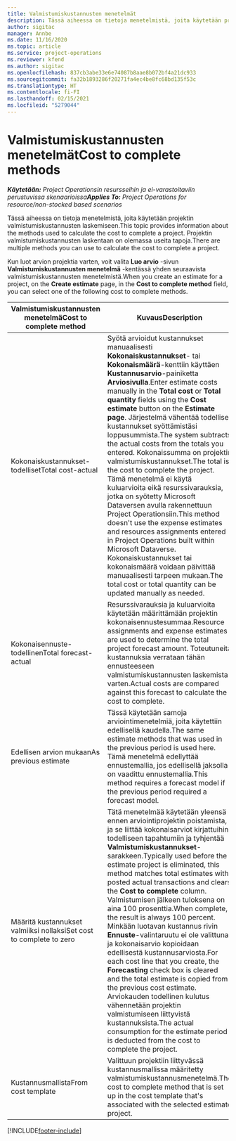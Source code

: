 ```yaml
---
title: Valmistumiskustannusten menetelmät
description: Tässä aiheessa on tietoja menetelmistä, joita käytetään projektin valmistumiskustannusten laskemiseen.
author: sigitac
manager: Annbe
ms.date: 11/16/2020
ms.topic: article
ms.service: project-operations
ms.reviewer: kfend
ms.author: sigitac
ms.openlocfilehash: 837cb3abe33e6e74087b8aae8b072bf4a21dc933
ms.sourcegitcommit: fa32b1893286f20271fa4ec4be8fc68bd135f53c
ms.translationtype: HT
ms.contentlocale: fi-FI
ms.lasthandoff: 02/15/2021
ms.locfileid: "5279044"
---
```

# <a name="cost-to-complete-methods"></a><span data-ttu-id="b2e85-103">Valmistumiskustannusten menetelmät</span><span class="sxs-lookup"><span data-stu-id="b2e85-103">Cost to complete methods</span></span>

<span data-ttu-id="b2e85-104">_**Käytetään:** Project Operationsin resursseihin ja ei-varastoitaviin perustuvissa skenaarioissa_</span><span class="sxs-lookup"><span data-stu-id="b2e85-104">_**Applies To:** Project Operations for resource/non-stocked based scenarios_</span></span>

<span data-ttu-id="b2e85-105">Tässä aiheessa on tietoja menetelmistä, joita käytetään projektin valmistumiskustannusten laskemiseen.</span><span class="sxs-lookup"><span data-stu-id="b2e85-105">This topic provides information about the methods used to calculate the cost to complete a project.</span></span> <span data-ttu-id="b2e85-106">Projektin valmistumiskustannusten laskentaan on olemassa useita tapoja.</span><span class="sxs-lookup"><span data-stu-id="b2e85-106">There are multiple methods you can use to calculate the cost to complete a project.</span></span> 

<span data-ttu-id="b2e85-107">Kun luot arvion projektia varten, voit valita **Luo arvio** -sivun **Valmistumiskustannusten menetelmä** -kentässä yhden seuraavista valmistumiskustannusten menetelmistä.</span><span class="sxs-lookup"><span data-stu-id="b2e85-107">When you create an estimate for a project, on the **Create estimate** page, in the **Cost to complete method** field, you can select one of the following cost to complete methods.</span></span>

| <span data-ttu-id="b2e85-108">Valmistumiskustannusten menetelmä</span><span class="sxs-lookup"><span data-stu-id="b2e85-108">Cost to complete method</span></span>    | <span data-ttu-id="b2e85-109">Kuvaus</span><span class="sxs-lookup"><span data-stu-id="b2e85-109">Description</span></span>                                                                                                                                                                                                                                                                                                                                                                                                                                                                                        |
|------------------------------|----------------------------------------------------------------------------------------------------------------------------------------------------------------------------------------------------------------------------------------------------------------------------------------------------------------------------------------------------------------------------------------------------------------------------------------------------------------------------------------------------|
| <span data-ttu-id="b2e85-110">Kokonaiskustannukset-todelliset</span><span class="sxs-lookup"><span data-stu-id="b2e85-110">Total cost-actual</span></span>            | <span data-ttu-id="b2e85-111">Syötä arvioidut kustannukset manuaalisesti **Kokonaiskustannukset**- tai **Kokonaismäärä**-kenttiin käyttäen **Kustannusarvio**-painiketta **Arviosivulla**.</span><span class="sxs-lookup"><span data-stu-id="b2e85-111">Enter estimate costs manually in the **Total cost** or **Total quantity** fields using the **Cost estimate** button on the **Estimate page**.</span></span> <span data-ttu-id="b2e85-112">Järjestelmä vähentää todelliset kustannukset syöttämistäsi loppusummista.</span><span class="sxs-lookup"><span data-stu-id="b2e85-112">The system subtracts the actual costs from the totals you entered.</span></span> <span data-ttu-id="b2e85-113">Kokonaissumma on projektin valmistumiskustannukset.</span><span class="sxs-lookup"><span data-stu-id="b2e85-113">The total is the cost to complete the project.</span></span> <span data-ttu-id="b2e85-114">Tämä menetelmä ei käytä kuluarvioita eikä resurssivarauksia, jotka on syötetty Microsoft Dataversen avulla rakennettuun Project Operationsiin.</span><span class="sxs-lookup"><span data-stu-id="b2e85-114">This method doesn't use the expense estimates and resources assignments entered in Project Operations built within Microsoft Dataverse.</span></span> <span data-ttu-id="b2e85-115">Kokonaiskustannukset tai kokonaismäärä voidaan päivittää manuaalisesti tarpeen mukaan.</span><span class="sxs-lookup"><span data-stu-id="b2e85-115">The total cost or total quantity can be updated manually as needed.</span></span>  |
| <span data-ttu-id="b2e85-116">Kokonaisennuste-todellinen</span><span class="sxs-lookup"><span data-stu-id="b2e85-116">Total forecast-actual</span></span>        | <span data-ttu-id="b2e85-117">Resurssivarauksia ja kuluarvioita käytetään määrittämään projektin kokonaisennustesummaa.</span><span class="sxs-lookup"><span data-stu-id="b2e85-117">Resource assignments and expense estimates are used to determine the total project forecast amount.</span></span> <span data-ttu-id="b2e85-118">Toteutuneita kustannuksia verrataan tähän ennusteeseen valmistumiskustannusten laskemista varten.</span><span class="sxs-lookup"><span data-stu-id="b2e85-118">Actual costs are compared against this forecast to calculate the cost to complete.</span></span>                                                                                                                                                                                                                                                                          |
| <span data-ttu-id="b2e85-119">Edellisen arvion mukaan</span><span class="sxs-lookup"><span data-stu-id="b2e85-119">As previous estimate</span></span>         | <span data-ttu-id="b2e85-120">Tässä käytetään samoja arviointimenetelmiä, joita käytettiin edellisellä kaudella.</span><span class="sxs-lookup"><span data-stu-id="b2e85-120">The same estimate methods that was used in the previous period is used here.</span></span> <span data-ttu-id="b2e85-121">Tämä menetelmä edellyttää ennustemallia, jos edellisellä jaksolla on vaadittu ennustemallia.</span><span class="sxs-lookup"><span data-stu-id="b2e85-121">This method requires a forecast model if the previous period required a forecast model.</span></span>                                                                                                                                                                                                                                                                                                                           |
| <span data-ttu-id="b2e85-122">Määritä kustannukset valmiiksi nollaksi</span><span class="sxs-lookup"><span data-stu-id="b2e85-122">Set cost to complete to zero</span></span> | <span data-ttu-id="b2e85-123">Tätä menetelmää käytetään yleensä ennen arviointiprojektin poistamista, ja se liittää kokonaisarviot kirjattuihin todelliseen tapahtumiin ja tyhjentää **Valmistumiskustannukset**-sarakkeen.</span><span class="sxs-lookup"><span data-stu-id="b2e85-123">Typically used before the estimate project is eliminated, this method matches total estimates with posted actual transactions and clears the **Cost to complete** column.</span></span> <span data-ttu-id="b2e85-124">Valmistumisen jälkeen tuloksena on aina 100 prosenttia.</span><span class="sxs-lookup"><span data-stu-id="b2e85-124">When complete, the result is always 100 percent.</span></span> <span data-ttu-id="b2e85-125">Minkään luotavan kustannus rivin **Ennuste**-valintaruutu ei ole valittuna ja kokonaisarvio kopioidaan edellisestä kustannusarviosta.</span><span class="sxs-lookup"><span data-stu-id="b2e85-125">For each cost line that you create, the **Forecasting** check box is cleared and the total estimate is copied from the previous cost estimate.</span></span> <span data-ttu-id="b2e85-126">Arviokauden todellinen kulutus vähennetään projektin valmistumiseen liittyvistä kustannuksista.</span><span class="sxs-lookup"><span data-stu-id="b2e85-126">The actual consumption for the estimate period is deducted from the cost to complete the project.</span></span>              |
| <span data-ttu-id="b2e85-127">Kustannusmallista</span><span class="sxs-lookup"><span data-stu-id="b2e85-127">From cost template</span></span>           | <span data-ttu-id="b2e85-128">Valittuun projektiin liittyvässä kustannusmallissa määritetty valmistumiskustannusmenetelmä.</span><span class="sxs-lookup"><span data-stu-id="b2e85-128">The cost to complete method that is set up in the cost template that's associated with the selected estimate project.</span></span>                                                                                                                                                                                                                                                                                                                                                                          |


[!INCLUDE[footer-include](../includes/footer-banner.md)]